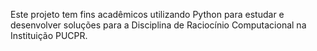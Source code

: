 Este projeto tem fins acadêmicos utilizando Python para estudar e desenvolver soluções para a Disciplina de Raciocínio Computacional na Instituição PUCPR.
